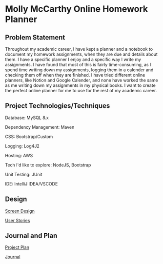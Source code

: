 ﻿# Molly McCarthy Online Homework Planner
## Problem Statement
Throughout my academic career, I have kept a planner and a notebook to document my homework assignments, when they are due and details about them. I have a specific planner I enjoy and a specific way I write my assignments. I have found that most of this is fairly time-consuming, as I spend time writing down my assignments, logging them in a calender and checking them off when they are finished. I have tried different online planners, like Notion and Google Calender, and none have worked the same as me writing down my assignments in my physical books. I want to create the perfect online planner for me to use for the rest of my academic career.


## Project Technologies/Techniques

Database: MySQL 8.x

Dependency Management: Maven

CSS: Bootstrap/Custom

Logging: Log4J2

Hosting: AWS

Tech I'd like to explore: NodeJS, Bootstrap

Unit Testing: JUnit 

IDE: IntelliJ IDEA/VSCODE

## Design

[Screen Design](Screens.md)

[User Stories](userStories.md)

## Journal and Plan

[Project Plan](ProjectPlan.md)

[Journal](Journal.md)
